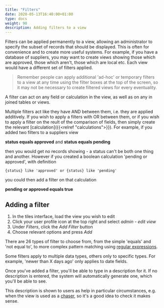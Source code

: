```yaml
---
title: "Filters"
date: 2020-05-13T16:40:00+01:00
type: docs
weight: 90
description: Adding filters to a view
---
```

Filters can be applied permanently to a view, allowing an administrator to specify the subset of records that should be displayed. This is often for convenience and to create more useful systems. For example, if you have a database of suppliers, you may want to create views showing those which are approved, those which aren't, those which are local etc. Each view would have a different set of filters applied.

> Remember people can apply additional 'ad-hoc' or temporary filters to a view at any time using the filter boxes at the top of the screen, so it may not be necessary to create filtered views for every eventuality.

A filter can act on any field or calculation in the view, as well as on any in joined tables or views.

Multiple filters act like they have AND between them, i.e. they are applied additively. If you wish to apply a filters with OR between them, or if you wish to apply a filter on the reult of the comparison of fields, then simply create the relevant [calculation]({{<relref "calculations">}}). For example, if you added two filters to a suppliers view

**status equals approved** and **status equals pending**

then you would get no records showing - a status can't be both one thing and another. However if you created a boolean calculation 'pending or approved', with definition

`{status} like 'approved' or {status} like 'pending'`

you could then add a filter on that calculation

**pending or approved equals true**

## Adding a filter
1) In the tiles interface, load the view you wish to edit
2) Click your user profile icon at the top right and select _admin - edit view_
3) Under _Filters_, click the _Add Filter_ button
4) Choose relevant options and press _Add_

There are 26 types of filter to choose from, from the simple 'equals' and 'not equal to', to more complex pattern matching using [regular expressions](https://www.postgresql.org/docs/current/functions-matching.html#FUNCTIONS-POSIX-REGEXP).

Some filters apply to multiple data types, others only to specific types. For example, 'newer than X days ago' only applies to date fields.

Once you've added a filter, you'll be able to type in a description for it. If no description is entered, the system will automatically generate one, which you'll be able to see.

This description is shown to users as help in particular circumstances, e.g. when the view is used as a [chaser](https://todo.com), so it's a good idea to check it makes sense.

